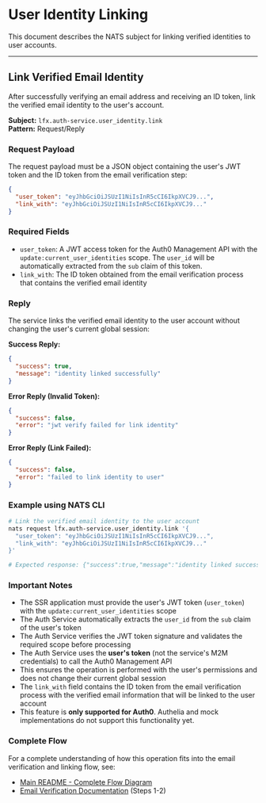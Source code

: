 # User Identity Linking

This document describes the NATS subject for linking verified identities to user accounts.

---

## Link Verified Email Identity

After successfully verifying an email address and receiving an ID token, link the verified email identity to the user's account.

**Subject:** `lfx.auth-service.user_identity.link`  
**Pattern:** Request/Reply

### Request Payload

The request payload must be a JSON object containing the user's JWT token and the ID token from the email verification step:

```json
{
  "user_token": "eyJhbGciOiJSUzI1NiIsInR5cCI6IkpXVCJ9...",
  "link_with": "eyJhbGciOiJSUzI1NiIsInR5cCI6IkpXVCJ9..."
}
```

### Required Fields

- `user_token`: A JWT access token for the Auth0 Management API with the `update:current_user_identities` scope. The `user_id` will be automatically extracted from the `sub` claim of this token.
- `link_with`: The ID token obtained from the email verification process that contains the verified email identity

### Reply

The service links the verified email identity to the user account without changing the user's current global session:

**Success Reply:**
```json
{
  "success": true,
  "message": "identity linked successfully"
}
```

**Error Reply (Invalid Token):**
```json
{
  "success": false,
  "error": "jwt verify failed for link identity"
}
```

**Error Reply (Link Failed):**
```json
{
  "success": false,
  "error": "failed to link identity to user"
}
```

### Example using NATS CLI

```bash
# Link the verified email identity to the user account
nats request lfx.auth-service.user_identity.link '{
  "user_token": "eyJhbGciOiJSUzI1NiIsInR5cCI6IkpXVCJ9...",
  "link_with": "eyJhbGciOiJSUzI1NiIsInR5cCI6IkpXVCJ9..."
}'

# Expected response: {"success":true,"message":"identity linked successfully"}
```

### Important Notes

- The SSR application must provide the user's JWT token (`user_token`) with the `update:current_user_identities` scope
- The Auth Service automatically extracts the `user_id` from the `sub` claim of the user's token
- The Auth Service verifies the JWT token signature and validates the required scope before processing
- The Auth Service uses the **user's token** (not the service's M2M credentials) to call the Auth0 Management API
- This ensures the operation is performed with the user's permissions and does not change their current global session
- The `link_with` field contains the ID token from the email verification process with the verified email information that will be linked to the user account
- This feature is **only supported for Auth0**. Authelia and mock implementations do not support this functionality yet.

### Complete Flow

For a complete understanding of how this operation fits into the email verification and linking flow, see:
- [Main README - Complete Flow Diagram](../README.md#email-verification-and-linking-flow)
- [Email Verification Documentation](email_verification.md) (Steps 1-2)

